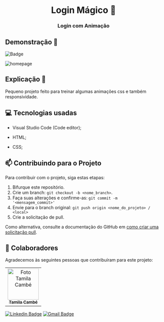 <h1 align = 'center'> Login Mágico 📲 </h1>
 <h3 align = 'center'> Login com Animação </h3>
 
 ## Demonstração 👀 
 
  ![Badge](https://img.shields.io/static/v1?label=DEV&message=Tamila&color=eed065&style=flat&logo=)
 
 ![homepage](https://github.com/TamilaCambe/Login-Magic/blob/main/assets/Design%20sem%20nome%20(6).gif)
 
 ## Explicação 📑
 
 <p> Pequeno projeto feito para treinar algumas animações css e também responsividade. <p>
 
 ## 💻 Tecnologias usadas

 * Visual Studio Code (Code editor);

* HTML;

* CSS;

## 📫 Contribuindo para o Projeto 
<!---Se o seu README for longo ou se você tiver algum processo ou etapas específicas que deseja que os contribuidores sigam, considere a criação de um arquivo CONTRIBUTING.md separado--->
Para contribuir com o projeto, siga estas etapas:

1. Bifurque este repositório.
2. Crie um branch: `git checkout -b <nome_branch>`.
3. Faça suas alterações e confirme-as: `git commit -m '<mensagem_commit>'`
4. Envie para o branch original: `git push origin <nome_do_projeto> / <local>`
5. Crie a solicitação de pull.

Como alternativa, consulte a documentação do GitHub em [como criar uma solicitação pull](https://help.github.com/en/github/collaborating-with-issues-and-pull-requests/creating-a-pull-request).

## 🤝 Colaboradores

Agradecemos às seguintes pessoas que contribuíram para este projeto:

<table>
  <tr>
    <td align="center">
      <a href="#">
        <img src="https://user-images.githubusercontent.com/97356148/200593308-6b8ee53d-ea7a-4653-a967-8624e625debd.jpg" width="100px;" alt="Foto Tamila Cambé"/><br>
        <sub>
          <b>Tamila Cambé</b>
        </sub>
      </a>
    </td>
  </tr>
</table>

[![Linkedin Badge](https://img.shields.io/badge/-TamilaCambé-blue?style=flat-square&logo=Linkedin&logoColor=white)](https://www.linkedin.com/in/tamila-camb%C3%A9-460910233/) [![Gmail Badge](https://img.shields.io/badge/-tamilacambe@gmail.com-c14438?style=flat-square&logo=Gmail&logoColor=white&link=mailto:tamilacambe@gmail.com)](mailto:tamilacambe@gmail.com)
